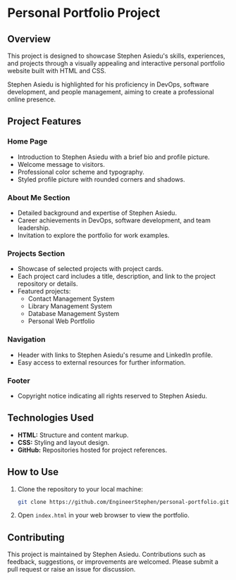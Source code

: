 # Personal Portfolio Project

## Overview
This project is designed to showcase Stephen Asiedu's skills, experiences, and projects through a visually appealing and interactive personal portfolio website built with HTML and CSS.

Stephen Asiedu is highlighted for his proficiency in DevOps, software development, and people management, aiming to create a professional online presence.

## Project Features

### Home Page
- Introduction to Stephen Asiedu with a brief bio and profile picture.
- Welcome message to visitors.
- Professional color scheme and typography.
- Styled profile picture with rounded corners and shadows.

### About Me Section
- Detailed background and expertise of Stephen Asiedu.
- Career achievements in DevOps, software development, and team leadership.
- Invitation to explore the portfolio for work examples.

### Projects Section
- Showcase of selected projects with project cards.
- Each project card includes a title, description, and link to the project repository or details.
- Featured projects:
  - Contact Management System
  - Library Management System
  - Database Management System
  - Personal Web Portfolio

### Navigation
- Header with links to Stephen Asiedu's resume and LinkedIn profile.
- Easy access to external resources for further information.

### Footer
- Copyright notice indicating all rights reserved to Stephen Asiedu.

## Technologies Used
- **HTML:** Structure and content markup.
- **CSS:** Styling and layout design.
- **GitHub:** Repositories hosted for project references.

## How to Use
1. Clone the repository to your local machine:

   ```bash
   git clone https://github.com/EngineerStephen/personal-portfolio.git
   ```

2. Open `index.html` in your web browser to view the portfolio.

## Contributing
This project is maintained by Stephen Asiedu. Contributions such as feedback, suggestions, or improvements are welcomed. Please submit a pull request or raise an issue for discussion.

